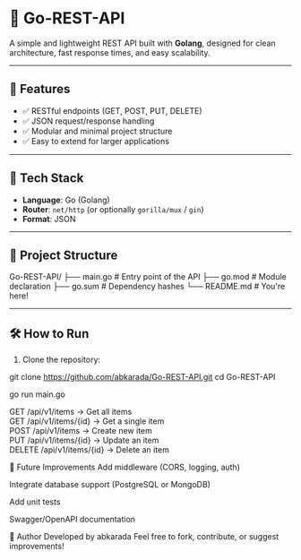 # 📡 Go-REST-API

A simple and lightweight REST API built with **Golang**, designed for clean architecture, fast response times, and easy scalability.

---

## 🚀 Features

- ✅ RESTful endpoints (GET, POST, PUT, DELETE)
- ✅ JSON request/response handling
- ✅ Modular and minimal project structure
- ✅ Easy to extend for larger applications

---

## 🧱 Tech Stack

- **Language**: Go (Golang)
- **Router**: `net/http` (or optionally `gorilla/mux` / `gin`)
- **Format**: JSON

---

## 📂 Project Structure

Go-REST-API/
├── main.go # Entry point of the API
├── go.mod # Module declaration
├── go.sum # Dependency hashes
└── README.md # You're here!


---

## 🛠 How to Run

1. Clone the repository:


git clone https://github.com/abkarada/Go-REST-API.git
cd Go-REST-API

go run main.go


GET    /api/v1/items        → Get all items  
GET    /api/v1/items/{id}   → Get a single item  
POST   /api/v1/items        → Create new item  
PUT    /api/v1/items/{id}   → Update an item  
DELETE /api/v1/items/{id}   → Delete an item  

📌 Future Improvements
 Add middleware (CORS, logging, auth)

 Integrate database support (PostgreSQL or MongoDB)

 Add unit tests

 Swagger/OpenAPI documentation

🧠 Author
Developed by abkarada
Feel free to fork, contribute, or suggest improvements!


